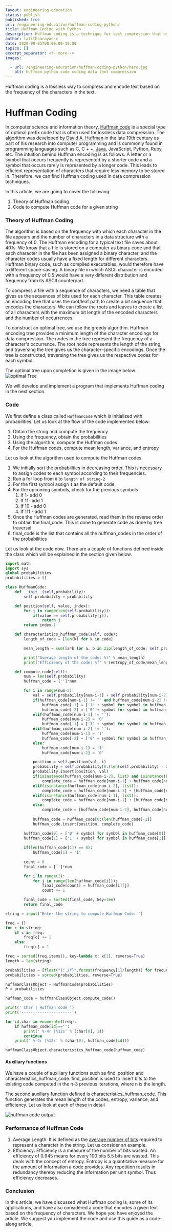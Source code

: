 ```yaml
---
layout: engineering-education
status: publish
published: true
url: /engineering-education/huffman-coding-python/
title: Huffman Coding with Python
description: Huffman coding is a technique for text compression that uses data structures. This article explains the theory behind Huffman coding and implementation in Python. 
author: lalithnarayan-c
date: 2020-09-05T00:00:00-10:00
topics: []
excerpt_separator: <!--more-->
images:

  - url: /engineering-education/huffman-coding-python/hero.jpg
    alt: huffman python code coding data text compression
---
```

Huffman coding is a lossless way to compress and encode text based on the frequency of the characters in the text.

<!--more-->
# Huffman Coding

In computer science and information theory, [Huffman code](https://www.sciencedirect.com/topics/computer-science/codeword-length) is a special type of optimal prefix code that is often used for lossless data compression. The algorithm was developed by [David A. Huffman](https://en.wikipedia.org/wiki/Huffman_coding) in the late 19th century as part of his research into computer programming and is commonly found in programming languages such as C, C + +, [Java](https://algs4.cs.princeton.edu/55compression/Huffman.java.html), JavaScript, Python, Ruby, etc. The intuition behind Huffman encoding is as follows. A letter or a symbol that occurs frequently is represented by a shorter code and a symbol that occurs rarely is represented by a longer code. This leads to efficient representation of characters that require less memory to be stored in. Therefore, we can find Huffman coding used in data compression techniques.

In this article, we are going to cover the following:
   
1. Theory of Huffman coding
2. Code to compute Huffman code for a given string
   
### Theory of Huffman Coding

The algorithm is based on the frequency with which each character in the file appears and the number of characters in a data structure with a frequency of 0. The Huffman encoding for a typical text file saves about 40%. We know that a file is stored on a computer as binary code and that each character in the file has been assigned a binary character, and the character codes usually have a fixed length for different characters. Huffman binary code, such as compiled executables, would therefore have a different space-saving. A binary file in which ASCII character is encoded with a frequency of 0.5 would have a very different distribution and frequency from its ASCII counterpart. 

To compress a file with a sequence of characters, we need a table that gives us the sequences of bits used for each character. This table creates an encoding tree that uses the root/leaf path to create a bit sequence that encodes the characters. We can follow the roots and leaves to create a list of all characters with the maximum bit length of the encoded characters and the number of occurrences. 

To construct an optimal tree, we use the greedy algorithm. Huffman encoding tree provides a minimum length of the character encodings for data compression. The nodes in the tree represent the frequency of a character's occurrence. The root node represents the length of the string, and traversing the tree gives us the character-specific encodings. Once the tree is constructed, traversing the tree gives us the respective codes for each symbol.

The optimal tree upon completion is given in the image below:
![optimal Tree](optimaltree.jpg)

We will develop and implement a program that implements Huffman coding in the next section.  
### Code

We first define a class called `HuffmanCode` which is initialized with probabilities. Let us look at the flow of the code implemented below:

1. Obtain the string and compute the frequency
2. Using the frequency, obtain the probabilities
3. Using the algorithm, compute the Huffman codes
4. For the Huffman codes, compute mean length, variance, and entropy
   
Let us look at the algorithm used to compute the Huffman codes.

1. We initially sort the probabilities in decreasing order. This is necessary to assign codes to each symbol according to their frequencies.
2. Run a for loop from `0` to `length of string-2`
3. For the first symbol assign `1` as the default code
4. For the upcoming symbols, check for the previous symbols
   1. If 1- add 0
   2. If 11- add 1
   3. If 10 - add 0
   4. If 111 - add 1
5. Once the Huffman codes are generated, read them in the reverse order to obtain the final_code. This is done to generate code as done by tree traversal.
6. final_code is the list that contains all the huffman_codes in the order of the probabilities

Let us look at the code now. There are a couple of functions defined inside the class which will be explained in the section given below.

```python
import math
import sys
global probabilities
probabilities = []

class HuffmanCode:
    def __init__(self,probability):
        self.probability = probability

    def position(self, value, index):
        for j in range(len(self.probability)):
            if(value >= self.probability[j]):
                return j
        return index-1

    def characteristics_huffman_code(self, code):
        length_of_code = [len(k) for k in code]

        mean_length = sum([a*b for a, b in zip(length_of_code, self.probability)])

        print("Average length of the code: %f" % mean_length)
        print("Efficiency of the code: %f" % (entropy_of_code/mean_length))

    def compute_code(self):
        num = len(self.probability)
        huffman_code = ['']*num

        for i in range(num-2):
            val = self.probability[num-i-1] + self.probability[num-i-2]
            if(huffman_code[num-i-1] != '' and huffman_code[num-i-2] != ''):
                huffman_code[-1] = ['1' + symbol for symbol in huffman_code[-1]]
                huffman_code[-2] = ['0' + symbol for symbol in huffman_code[-2]]
            elif(huffman_code[num-i-1] != ''):
                huffman_code[num-i-2] = '0'
                huffman_code[-1] = ['1' + symbol for symbol in huffman_code[-1]]
            elif(huffman_code[num-i-2] != ''):
                huffman_code[num-i-1] = '1'
                huffman_code[-2] = ['0' + symbol for symbol in huffman_code[-2]]
            else:
                huffman_code[num-i-1] = '1'
                huffman_code[num-i-2] = '0'

            position = self.position(val, i)
            probability = self.probability[0:(len(self.probability) - 2)]
            probability.insert(position, val)
            if(isinstance(huffman_code[num-i-2], list) and isinstance(huffman_code[num-i-1], list)):
                complete_code = huffman_code[num-i-1] + huffman_code[num-i-2]
            elif(isinstance(huffman_code[num-i-2], list)):
                complete_code = huffman_code[num-i-2] + [huffman_code[num-i-1]]
            elif(isinstance(huffman_code[num-i-1], list)):
                complete_code = huffman_code[num-i-1] + [huffman_code[num-i-2]]
            else:
                complete_code = [huffman_code[num-i-2], huffman_code[num-i-1]]
            
            huffman_code = huffman_code[0:(len(huffman_code)-2)]
            huffman_code.insert(position, complete_code)

        huffman_code[0] = ['0' + symbol for symbol in huffman_code[0]]
        huffman_code[1] = ['1' + symbol for symbol in huffman_code[1]]
        
        if(len(huffman_code[1]) == 0):
            huffman_code[1] = '1'
        
        count = 0
        final_code = ['']*num

        for i in range(2):
            for j in range(len(huffman_code[i])):
                final_code[count] = huffman_code[i][j]
                count += 1

        final_code = sorted(final_code, key=len)
        return final_code

string = input("Enter the string to compute Huffman Code: ")

freq = {}
for c in string:
    if c in freq:
        freq[c] += 1
    else:
        freq[c] = 1

freq = sorted(freq.items(), key=lambda x: x[1], reverse=True)
length = len(string)

probabilities = [float("{:.2f}".format(frequency[1]/length)) for frequency in freq]
probabilities = sorted(probabilities, reverse=True)

huffmanClassObject = HuffmanCode(probabilities)
P = probabilities

huffman_code = huffmanClassObject.compute_code()

print(' Char | Huffman code ')
print('----------------------')

for id,char in enumerate(freq):
    if huffman_code[id]=='':
        print(' %-4r |%12s' % (char[0], 1))
        continue
    print(' %-4r |%12s' % (char[0], huffman_code[id]))

huffmanClassObject.characteristics_huffman_code(huffman_code)
```

#### Auxiliary functions
We have a couple of auxiliary functions such as find_position and characteristics_huffman_code. find_position is used to insert bits to the existing code computed in the n-3 previous iterations, where n is the length.

The second auxiliary function defined is characteristics_huffman_code. This function generates the mean length of the codes, entropy, variance, and efficiency. Let us look at each of these in detail

![huffman code output](Code_Output.jpg)
### Performance of Huffman Code
1. Average Length: It is defined as the [average number of bits](https://pdfs.semanticscholar.org/8ee2/a74ee0371c40dd751392762572409767d5db.pdf) required to represent a character in the string. Let us consider an example.
2. Efficiency:  Efficiency is a measure of the number of bits wasted. An efficiency of 0.945 means for every 100 bits 5.5 bits are wasted. This deals with the concept of entropy. Entropy is a quantitative measure for the amount of information a code provides. Any repetition results in redundancy thereby reducing the information per unit symbol. Thus efficiency decreases.

### Conclusion

In this article, we have discussed what Huffman coding is, some of its applications, and have also considered a code that encodes a given text based on the frequency of characters. We hope you have enjoyed the article. We suggest you implement the code and use this guide as a code-along article.